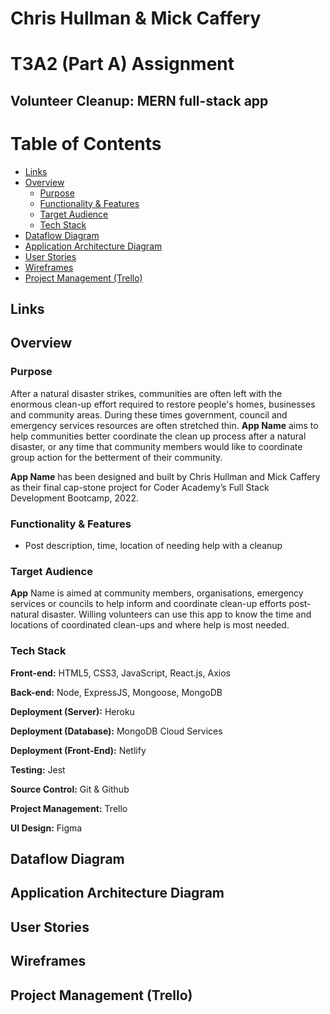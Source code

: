 # Chris Hullman & Mick Caffery <!-- omit in toc -->
# T3A2 (Part A) Assignment <!-- omit in toc -->
## Volunteer Cleanup: MERN full-stack app <!-- omit in toc -->

# Table of Contents <!-- omit in toc -->
- [Links](#links)
- [Overview](#overview)
  - [Purpose](#purpose)
  - [Functionality & Features](#functionality--features)
  - [Target Audience](#target-audience)
  - [Tech Stack](#tech-stack)
- [Dataflow Diagram](#dataflow-diagram)
- [Application Architecture Diagram](#application-architecture-diagram)
- [User Stories](#user-stories)
- [Wireframes](#wireframes)
- [Project Management (Trello)](#project-management-trello)

## Links

## Overview

### Purpose

After a natural disaster strikes, communities are often left with the enormous clean-up effort required to restore people's homes, businesses and community areas. During these times government, council and emergency services resources are often stretched thin. **App Name** aims to help communities better coordinate the clean up process after a natural disaster, or any time that community members would like to coordinate group action for the betterment of their community. 

**App Name** has been designed and built by Chris Hullman and Mick Caffery as their final cap-stone project for Coder Academy’s Full Stack Development Bootcamp, 2022. 


### Functionality & Features

- Post description, time, location of needing help with a cleanup


### Target Audience

**App** Name is aimed at community members, organisations, emergency services or councils to help inform and coordinate clean-up efforts post-natural disaster. Willing volunteers can use this app to know the time and locations of coordinated clean-ups and where help is most needed.

### Tech Stack

**Front-end:** HTML5, CSS3, JavaScript, React.js, Axios

**Back-end:** Node, ExpressJS, Mongoose, MongoDB

**Deployment (Server):** Heroku 

**Deployment (Database):** MongoDB Cloud Services

**Deployment (Front-End):** Netlify

**Testing:**  Jest

**Source Control:** Git & Github

**Project Management:** Trello

**UI Design:** Figma



## Dataflow Diagram


## Application Architecture Diagram


## User Stories


## Wireframes


## Project Management (Trello)
